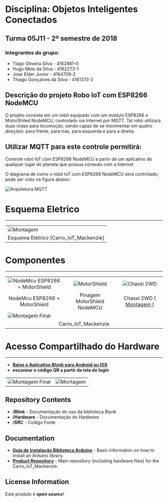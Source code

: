 # Disciplina: Objetos Inteligentes Conectados
## Turma 05J11 - 2º semestre de 2018

### Integrantes do grupo:

* Tiago Oliveira Silva      - 4162881-0
* Hugo Melo da Silva        - 4162273-1
* Jose Elder Junior         - 4164709-2
* Thiago Gonçalves da Silva - 4161373-2


## Descrição do projeto Robo IoT com ESP8266 NodeMCU
O projeto consiste em um robô equipado com um módulo ESP8266  e MotorShiled NodeMCU, controlado via Internet por MQTT. Tal robô utilizará duas rodas para locomoção, sendo capaz de se movimentar em quatro direções: para frente, para tras, para esquerda e para a direita. 


## Utilizar MQTT para este controle permitirá:

Controle robô IoT com ESP8266 NodeMCU a partir de um aplicativo de qualquer lugar do planeta que possua conexão com a Internet

O diagrama de como o robô IoT com ESP8266 NodeMCU será controlado, pode ser visto na figura abaixo:

<img class=" aligncenter wp-image-5141" title="Arquitetura MQTT " src="http://www.yoctopuce.com/pubarchive/2016-11/topology_1.png">
  
# Esquema Eletrico
------------------
<table class="table table-hover table-striped table-bordered" > 
  <tr>
    <td>
       <img class=" alingcenter wp-image-5141" title="Montagem" src="https://raw.githubusercontent.com/Tiagooliveirasilva/Carro_IoT_Mack/master/Esquema_Eletrico/EsquemaEletrico.jpg">
    </td>
  </tr>
  <tr aling="center">
    <td> Esquema Elétrico [Carro_IoT_Mackenzie]  </td>
  </tr>
</table>


# Componentes
--------------
<table class="table table-hover table-striped table-bordered">
  <tr align="center">
   <td> <img class=" aligncenter wp-image-5141" title="NodeMcu ESP8266 + MotorShield" src="https://cdn.awsli.com.br/600x700/78/78150/produto/5484377/f6630d94d0.jpg">
   </td>  
   <td>  
      <img class=" aligncenter wp-image-5141" title="MotorShield NodeMCU" src="https://uploads.filipeflop.com/2017/07/6WL46.jpg"        alt="MotorShield">
</td>  
 <td>
   <img class=" aligncenter wp-image-5141" title="Kit Chassi 2WD" src="https://images.tcdn.com.br/img/img_prod/557243/kit_chassi_2wd_smart_robo_para_arduino_74_2_20170524163019.png" alt="Chassi 2WD">
  </td>
    
    
 <tr align="center">
    <td>NodeMcu ESP8266 + MotorShield </td>
    <td>Pinagem MotorShield NodeMCU</td>
    <td>Chassi 2WD [<a href="https://multilogica-shop.com/tutorial/montagem-passo-passo-do-kit-chassi-robotico-2wd"> Montagem ]</td>
  </tr>
</tr>
 
<tr aling="Center">
  <td colspan="3">
     <img class=" aligncenter wp-image-5141" title="Montagem Final"        src="http://www.smartarduino.com/upfiles/card/resize_1431746175.jpg" alt="Montagem Final">
  </td>
</tr>

<tr align="center">
    <td colspan="3" >Carro_IoT_Mackenzie </td> 
  </tr>
</tr>

</table>

# Acesso Compartilhado do Hardware
----------------------------
* **[Baixe o Aplicativo Blynk para Android ou IOS](https://www.blynk.cc/)** 
* **escanear o código QR a partir da tela de login** 
<table class="table table-hover table-striped table-bordered>
  <tr aling="center">
    <td><img class=" aligncenter wp-image-5141" title="Montagem Final" src="http://docs.blynk.cc/images/scan_qr.png">  </td>
    <td><img class=" alingcenter wp-image-5141" title="Montagem" src="https://raw.githubusercontent.com/Tiagooliveirasilva/Carro_IoT_Mack/master/Blynk/QR-CODE.jpg">     
       </td>
  </tr>
</table> 
 
 
Repository Contents
-------------------

* **/Blink** - Documentação do uso da biblioteca Blynk 
* **/Hardware** - Documentação do Hardware 
* **/SRC** - Codigo Fonte 

Documentation
--------------

* **[Guia de Instalação Biblioteca Arduino](https://learn.sparkfun.com/tutorials/installing-an-arduino-library)** - Basic information on how to install an Arduino library.
* **[Product Repository](https://github.com/Tiagooliveirasilva/Carro_IoT_Mack)** - Main repository (including hardware files) for the Carro_IoT_Mackenzie.

License Information
-------------------

Este produto é  _**open source**_! 

